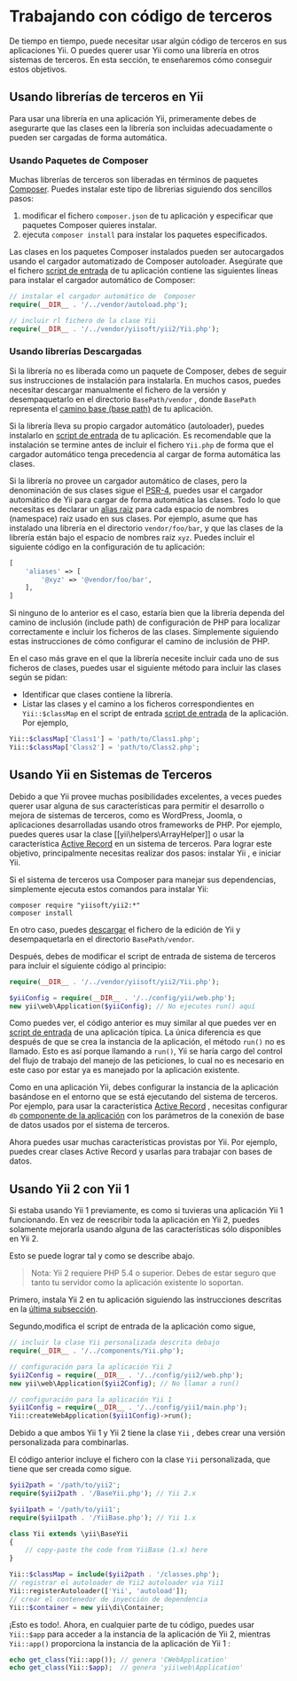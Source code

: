 Trabajando con código de terceros
=================================

De tiempo en tiempo, puede necesitar usar algún código de terceros en sus aplicaciones Yii. O puedes querer usar Yii como una librería en otros sistemas de terceros. En esta sección, te enseñaremos cómo conseguir estos objetivos.


## Usando librerías de terceros en Yii <a name="using-libs-in-yii"></a>

Para usar una librería en una aplicación Yii, primeramente debes de asegurarte que las clases een la librería son incluidas adecuadamente o pueden ser cargadas de forma automática.


### Usando Paquetes de Composer <a name="using-composer-packages"></a>

Muchas librerías de terceros son liberadas en términos de paquetes [Composer](https://getcomposer.org/).
Puedes instalar este tipo de librerias siguiendo dos sencillos pasos:

1. modificar el fichero `composer.json` de tu aplicación y especificar que paquetes Composer quieres instalar.
2. ejecuta `composer install` para instalar los paquetes específicados.

Las clases en los paquetes Composer instalados pueden ser autocargados usando el cargador automatizado de Composer autoloader. Asegúrate que el fichero [script de entrada](structure-entry-scripts.md) de tu aplicación contiene las siguientes líneas para instalar el cargador automático de Composer:

```php
// instalar el cargador automático de  Composer
require(__DIR__ . '/../vendor/autoload.php');

// incluir rl fichero de la clase Yii
require(__DIR__ . '/../vendor/yiisoft/yii2/Yii.php');
```


### Usando librerías Descargadas <a name="using-downloaded-libs"></a>

Si la librería no es liberada como un paquete de Composer, debes de seguir sus instrucciones de instalación para instalarla.
En muchos casos, puedes necesitar descargar manualmente el fichero de la versión y desempaquetarlo en el directorio `BasePath/vendor` , donde `BasePath` representa el [camino base (base path)](structure-applications.md#basePath) de tu aplicación.

Si la librería lleva su propio cargador automático (autoloader), puedes instalarlo en [script de entrada](structure-entry-scripts.md) de tu aplicación. Es recomendable que la instalación se  termine antes de incluir el fichero `Yii.php` de forma que el cargador automático tenga precedencia al cargar de forma automática las clases.

Si la librería no provee un cargador automático de clases, pero la denominación de sus clases sigue el [PSR-4](http://www.php-fig.org/psr/psr-4/), puedes usar el cargador automático de Yii para cargar de forma automática las clases. Todo lo que necesitas es declarar un [alias raiz](concept-aliases.md#defining-aliases) para cada espacio de nombres (namespace) raiz usado en sus clases. Por ejemplo, asume que has instalado una librería en el directorio `vendor/foo/bar`, y que las clases de la librería están bajo el espacio de nombres raiz `xyz`. Puedes incluir el siguiente código en la configuración de tu aplicación:

```php
[
    'aliases' => [
        '@xyz' => '@vendor/foo/bar',
    ],
]
```

Si ninguno de lo anterior es el caso, estaría bien que la librería dependa del camino de inclusión (include path) de configuración de PHP para localizar correctamente e incluir los ficheros  de las clases. Simplemente siguiendo estas instrucciones de cómo configurar el camino de inclusión de PHP.

En el caso más grave en el que la librería necesite incluir cada uno de sus ficheros de clases, puedes usar el siguiente método para incluir las clases según se pidan:

* Identificar que clases contiene la librería.
* Listar las clases y el camino a los ficheros correspondientes en `Yii::$classMap`  en el script de entrada [script de entrada](structure-entry-scripts.md) de la aplicación. Por ejemplo,
```php
Yii::$classMap['Class1'] = 'path/to/Class1.php';
Yii::$classMap['Class2'] = 'path/to/Class2.php';
```


## Usando Yii en Sistemas de Terceros <a name="using-yii-in-others"></a>

Debido a que Yii provee muchas posibilidades excelentes, a veces puedes querer usar alguna de sus características para permitir el desarrollo o mejora de sistemas de terceros, como es WordPress, Joomla, o aplicaciones desarrolladas usando otros frameworks de PHP. Por ejemplo, puedes queres usar la clase [[yii\helpers\ArrayHelper]]  o usar la característica [Active Record](db-active-record.md) en un sistema de terceros. Para lograr este objetivo, principalmente necesitas realizar dos pasos: instalar Yii , e iniciar  Yii.

Si el sistema de terceros usa Composer para manejar sus dependencias, simplemente ejecuta estos comandos para instalar Yii:

```
composer require "yiisoft/yii2:*"
composer install
```

En otro caso, puedes [descargar](http://www.yiiframework.com/download/) el fichero de la edición de Yii y desempaquetarla en el directorio `BasePath/vendor`.

Después, debes de modificar el script de entrada de sistema de terceros para incluir el siguiente código al principio:

```php
require(__DIR__ . '/../vendor/yiisoft/yii2/Yii.php');

$yiiConfig = require(__DIR__ . '/../config/yii/web.php');
new yii\web\Application($yiiConfig); // No ejecutes run() aquí
```

Como puedes ver, el código anterior es muy similar al que puedes ver en [script de entrada](structure-entry-scripts.md) de una aplicación típica. La única diferencia es que después de que se crea la instancia de la aplicación, el método `run()` no es llamado. Esto es así porque llamando a `run()`, Yii se haría cargo del control del flujo de trabajo del manejo de las peticiones, lo cual no es necesario en este caso por estar ya es manejado por la aplicación existente.

Como en una aplicación Yii, debes configurar la instancia de la aplicación basándose en el entorno que se está ejecutando del sistema de terceros. Por ejemplo, para usar la característica [Active Record](db-active-record.md) , necesitas configurar `db` [componente de la aplicación](structure-application-components.md) con los parámetros de la conexión de base de datos usados por el sistema de terceros.

Ahora puedes usar muchas características provistas por Yii. Por ejemplo, puedes crear clases Active Record y usarlas para trabajar con bases de datos.


## Usando Yii 2 con Yii 1 <a name="using-both-yii2-yii1"></a>

Si estaba usando Yii 1 previamente, es como si tuvieras una aplicación Yii 1 funcionando. En vez de reescribir toda la aplicación en Yii 2, puedes solamente mejorarla usando alguna de las características sólo disponibles en Yii 2.

Esto se puede lograr tal y como se describe abajo.

> Nota: Yii 2 requiere PHP 5.4 o superior. Debes de estar seguro que tanto tu servidor como la aplicación existente lo soportan.

Primero, instala Yii 2 en tu aplicación siguiendo las instrucciones descritas en la [última subsección](#using-yii-in-others).

Segundo,modifica el script de entrada de la aplicación como sigue,

```php
// incluir la clase Yii personalizada descrita debajo
require(__DIR__ . '/../components/Yii.php');

// configuración para la aplicación Yii 2
$yii2Config = require(__DIR__ . '/../config/yii2/web.php');
new yii\web\Application($yii2Config); // No llamar a run()

// configuración para la aplicación Yii 1
$yii1Config = require(__DIR__ . '/../config/yii1/main.php');
Yii::createWebApplication($yii1Config)->run();
```

Debido a que ambos Yii 1 y Yii 2 tiene la clase `Yii` , debes crear una versión personalizada para combinarlas.

El código anterior incluye el fichero con la clase `Yii` personalizada, que tiene que ser creada como sigue.

```php
$yii2path = '/path/to/yii2';
require($yii2path . '/BaseYii.php'); // Yii 2.x

$yii1path = '/path/to/yii1';
require($yii1path . '/YiiBase.php'); // Yii 1.x

class Yii extends \yii\BaseYii
{
    // copy-paste the code from YiiBase (1.x) here
}

Yii::$classMap = include($yii2path . '/classes.php');
// registrar el autoloader de Yii2 autoloader via Yii1
Yii::registerAutoloader(['Yii', 'autoload']);
// crear el contenedor de inyección de dependencia
Yii::$container = new yii\di\Container;
```

¡Esto es todo!. Ahora, en cualquier parte de tu código, puedes usar `Yii::$app` para acceder a la instancia de la aplicación de Yii 2, mientras `Yii::app()` proporciona la instancia de la aplicación de  Yii 1 :

```php
echo get_class(Yii::app()); // genera 'CWebApplication'
echo get_class(Yii::$app);  // genera 'yii\web\Application'
```
